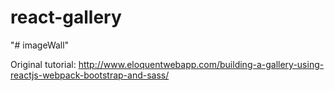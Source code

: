 # react-gallery
"# imageWall" 


Original tutorial: http://www.eloquentwebapp.com/building-a-gallery-using-reactjs-webpack-bootstrap-and-sass/